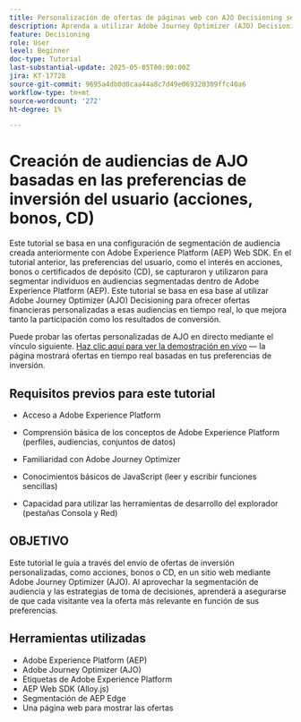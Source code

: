 ```yaml
---
title: Personalización de ofertas de páginas web con AJO Decisioning según la audiencia
description: Aprenda a utilizar Adobe Journey Optimizer (AJO) Decisioning para ofrecer ofertas personalizadas en una página web aprovechando la segmentación de audiencia integrada en Adobe Experience Platform (AEP).
feature: Decisioning
role: User
level: Beginner
doc-type: Tutorial
last-substantial-update: 2025-05-05T00:00:00Z
jira: KT-17728
source-git-commit: 9695a4db0d0caa44a8c7d49e069320309ffc40a6
workflow-type: tm+mt
source-wordcount: '272'
ht-degree: 1%

---
```



# Creación de audiencias de AJO basadas en las preferencias de inversión del usuario (acciones, bonos, CD)

Este tutorial se basa en una configuración de segmentación de audiencia creada anteriormente con Adobe Experience Platform (AEP) Web SDK. En el tutorial anterior, las preferencias del usuario, como el interés en acciones, bonos o certificados de depósito (CD), se capturaron y utilizaron para segmentar individuos en audiencias segmentadas dentro de Adobe Experience Platform (AEP). Este tutorial se basa en esa base al utilizar Adobe Journey Optimizer (AJO) Decisioning para ofrecer ofertas financieras personalizadas a esas audiencias en tiempo real, lo que mejora tanto la participación como los resultados de conversión.

Puede probar las ofertas personalizadas de AJO en directo mediante el vínculo siguiente.
[Haz clic aquí para ver la demostración en vivo](https://gbedekar489.github.io/finwise/welcome.html) — la página mostrará ofertas en tiempo real basadas en tus preferencias de inversión.

## Requisitos previos para este tutorial

* Acceso a Adobe Experience Platform

* Comprensión básica de los conceptos de Adobe Experience Platform (perfiles, audiencias, conjuntos de datos)

* Familiaridad con Adobe Journey Optimizer

* Conocimientos básicos de JavaScript (leer y escribir funciones sencillas)

* Capacidad para utilizar las herramientas de desarrollo del explorador (pestañas Consola y Red)


## OBJETIVO

Este tutorial le guía a través del envío de ofertas de inversión personalizadas, como acciones, bonos o CD, en un sitio web mediante Adobe Journey Optimizer (AJO). Al aprovechar la segmentación de audiencia y las estrategias de toma de decisiones, aprenderá a asegurarse de que cada visitante vea la oferta más relevante en función de sus preferencias.

## Herramientas utilizadas

* Adobe Experience Platform (AEP)
* Adobe Journey Optimizer (AJO)
* Etiquetas de Adobe Experience Platform
* AEP Web SDK (Alloy.js)
* Segmentación de AEP Edge
* Una página web para mostrar las ofertas





